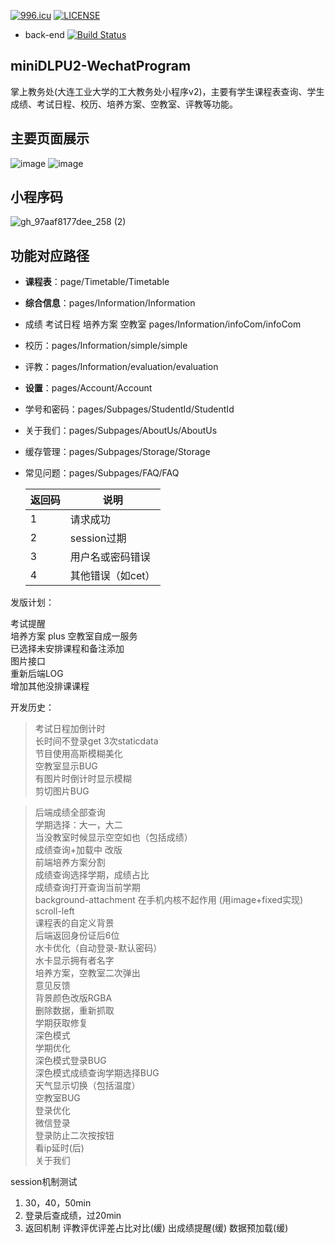 [![996.icu](https://img.shields.io/badge/link-996.icu-red.svg)](https://996.icu)
[![LICENSE](https://img.shields.io/badge/license-Anti%20996-blue.svg)](https://github.com/996icu/996.ICU/blob/master/LICENSE)
+ back-end [![Build Status](https://drone.nogg.cn/api/badges/lyj/dpuJWC/status.svg)](https://drone.nogg.cn/lyj/dpuJWC)
## miniDLPU2-WechatProgram

掌上教务处(大连工业大学的工大教务处小程序v2)，主要有学生课程表查询、学生成绩、考试日程、校历、培养方案、空教室、评教等功能。

## 主要页面展示
![image](https://user-images.githubusercontent.com/50474995/111158380-ed8d0300-85d2-11eb-9081-654376d9d1ea.png)
![image](https://user-images.githubusercontent.com/50474995/111158426-fa115b80-85d2-11eb-925e-2acbb40beaf7.png)

## 小程序码
![gh_97aaf8177dee_258 (2)](https://user-images.githubusercontent.com/50474995/111158556-1ca37480-85d3-11eb-895f-d81e2fb123fb.jpg)

## 功能对应路径

+ **课程表**：page/Timetable/Timetable

+ **综合信息**：pages/Information/Information
+ 成绩 考试日程 培养方案 空教室 pages/Information/infoCom/infoCom
+ 校历：pages/Information/simple/simple
+ 评教：pages/Information/evaluation/evaluation


+ **设置**：pages/Account/Account
+ 学号和密码：pages/Subpages/StudentId/StudentId
+ 关于我们：pages/Subpages/AboutUs/AboutUs
+ 缓存管理：pages/Subpages/Storage/Storage
+ 常见问题：pages/Subpages/FAQ/FAQ
  

  | 返回码 | 说明 |
  | ---- |---- |
  | 1 | 请求成功 |
  | 2 | session过期 |
  | 3 | 用户名或密码错误 |
  | 4 | 其他错误（如cet） |


发版计划：

考试提醒  
培养方案 plus
空教室自成一服务  
已选择未安排课程和备注添加   
图片接口  
重新后端LOG  
增加其他没排课课程  

开发历史：
> 考试日程加倒计时  
> 长时间不登录get 3次staticdata  
> 节目使用高斯模糊美化  
> 空教室显示BUG  
> 有图片时倒计时显示模糊  
> 剪切图片BUG  

> 后端成绩全部查询   
> 学期选择：大一，大二   
> 当没教室时候显示空空如也（包括成绩）   
> 成绩查询+加载中 改版   
> 前端培养方案分割   
> 成绩查询选择学期，成绩占比   
> 成绩查询打开查询当前学期   
> background-attachment 在手机内核不起作用 (用image+fixed实现)   
> scroll-left   
> 课程表的自定义背景   
> 后端返回身份证后6位   
> 水卡优化（自动登录-默认密码）  
> 水卡显示拥有者名字   
> 培养方案，空教室二次弹出   
> 意见反馈   
> 背景颜色改版RGBA   
> 删除数据，重新抓取   
> 学期获取修复   
> 深色模式   
> 学期优化   
> 深色模式登录BUG   
> 深色模式成绩查询学期选择BUG   
> 天气显示切换（包括温度）  
> 空教室BUG   
> 登录优化  
> 微信登录   
> 登录防止二次按按钮  
> 看ip延时(后)  
>关于我们


session机制测试

1. 30，40，50min
2. 登录后查成绩，过20min
3. 返回机制 评教评优评差占比对比(缓)
 出成绩提醒(缓)
   数据预加载(缓)
